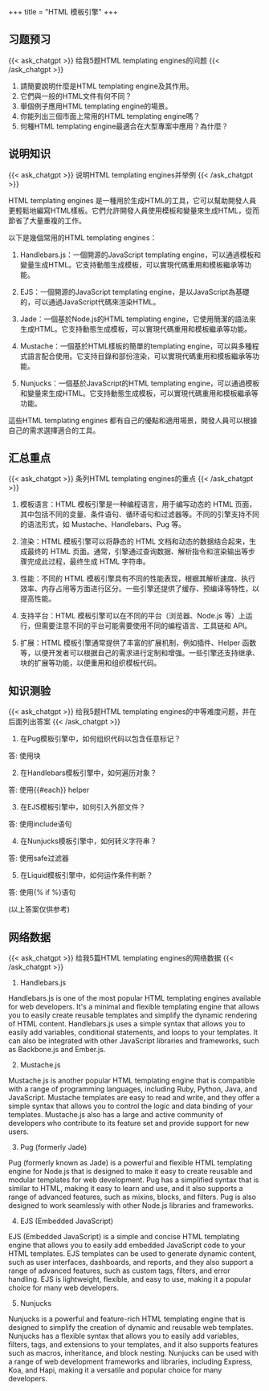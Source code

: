 +++
title = "HTML 模板引擎"
+++
## 习题预习
{{< ask_chatgpt >}}
给我5题HTML templating engines的问题
{{< /ask_chatgpt >}}



1. 請簡要說明什麼是HTML templating engine及其作用。
2. 它們與一般的HTML文件有何不同？
3. 舉個例子應用HTML templating engine的場景。
4. 你能列出三個市面上常用的HTML templating engine嗎？
5. 何種HTML templating engine最適合在大型專案中應用？為什麼？   

## 说明知识
{{< ask_chatgpt >}}
说明HTML templating engines并举例
{{< /ask_chatgpt >}}



HTML templating engines 是一種用於生成HTML的工具，它可以幫助開發人員更輕鬆地編寫HTML樣板。它們允許開發人員使用模板和變量來生成HTML，從而節省了大量重複的工作。

以下是幾個常用的HTML templating engines：

1. Handlebars.js：一個開源的JavaScript templating engine，可以通過模板和變量生成HTML。它支持動態生成模板，可以實現代碼重用和模板繼承等功能。

2. EJS：一個開源的JavaScript templating engine，是以JavaScript為基礎的，可以通過JavaScript代碼來渲染HTML。

3. Jade：一個基於Node.js的HTML templating engine，它使用簡潔的語法來生成HTML。它支持動態生成模板，可以實現代碼重用和模板繼承等功能。

4. Mustache：一個基於HTML樣板的簡單的templating engine，可以與多種程式語言配合使用。它支持目錄和部份渲染，可以實現代碼重用和模板繼承等功能。

5. Nunjucks：一個基於JavaScript的HTML templating engine，可以通過模板和變量來生成HTML。它支持動態生成模板，可以實現代碼重用和模板繼承等功能。

這些HTML templating engines 都有自己的優點和適用場景，開發人員可以根據自己的需求選擇適合的工具。   

## 汇总重点
{{< ask_chatgpt >}}
条列HTML templating engines的重点
{{< /ask_chatgpt >}}



1. 模板语言：HTML 模板引擎是一种编程语言，用于编写动态的 HTML 页面，其中包括不同的变量、条件语句、循环语句和过滤器等。不同的引擎支持不同的语法形式，如 Mustache、Handlebars、Pug 等。

2. 渲染：HTML 模板引擎可以将静态的 HTML 文档和动态的数据结合起来，生成最终的 HTML 页面。通常，引擎通过查询数据、解析指令和渲染输出等步骤完成此过程，最终生成 HTML 字符串。

3. 性能：不同的 HTML 模板引擎具有不同的性能表现，根据其解析速度、执行效率、内存占用等方面进行区分。一些引擎还提供了缓存、预编译等特性，以提高性能。

4. 支持平台：HTML 模板引擎可以在不同的平台（浏览器、Node.js 等）上运行，但需要注意不同的平台可能需要使用不同的编程语言、工具链和 API。

5. 扩展：HTML 模板引擎通常提供了丰富的扩展机制，例如插件、Helper 函数等，以便开发者可以根据自己的需求进行定制和增强。一些引擎还支持继承、块的扩展等功能，以便重用和组织模板代码。   

## 知识测验
{{< ask_chatgpt >}}
给我5题HTML templating engines的中等难度问题，并在后面列出答案
{{< /ask_chatgpt >}}



1. 在Pug模板引擎中，如何组织代码以包含任意标记？

答: 使用块

2. 在Handlebars模板引擎中，如何遍历对象？

答: 使用{{#each}} helper

3. 在EJS模板引擎中，如何引入外部文件？

答: 使用include语句

4. 在Nunjucks模板引擎中，如何转义字符串？

答: 使用safe过滤器

5. 在Liquid模板引擎中，如何运作条件判断？

答: 使用{% if %}语句

(以上答案仅供参考)   

## 网络数据
{{< ask_chatgpt >}}
给我5篇HTML templating engines的网络数据
{{< /ask_chatgpt >}}



1. Handlebars.js

Handlebars.js is one of the most popular HTML templating engines available for web developers. It's a minimal and flexible templating engine that allows you to easily create reusable templates and simplify the dynamic rendering of HTML content. Handlebars.js uses a simple syntax that allows you to easily add variables, conditional statements, and loops to your templates. It can also be integrated with other JavaScript libraries and frameworks, such as Backbone.js and Ember.js.

2. Mustache.js

Mustache.js is another popular HTML templating engine that is compatible with a range of programming languages, including Ruby, Python, Java, and JavaScript. Mustache templates are easy to read and write, and they offer a simple syntax that allows you to control the logic and data binding of your templates. Mustache.js also has a large and active community of developers who contribute to its feature set and provide support for new users.

3. Pug (formerly Jade)

Pug (formerly known as Jade) is a powerful and flexible HTML templating engine for Node.js that is designed to make it easy to create reusable and modular templates for web development. Pug has a simplified syntax that is similar to HTML, making it easy to learn and use, and it also supports a range of advanced features, such as mixins, blocks, and filters. Pug is also designed to work seamlessly with other Node.js libraries and frameworks.

4. EJS (Embedded JavaScript)

EJS (Embedded JavaScript) is a simple and concise HTML templating engine that allows you to easily add embedded JavaScript code to your HTML templates. EJS templates can be used to generate dynamic content, such as user interfaces, dashboards, and reports, and they also support a range of advanced features, such as custom tags, filters, and error handling. EJS is lightweight, flexible, and easy to use, making it a popular choice for many web developers.

5. Nunjucks

Nunjucks is a powerful and feature-rich HTML templating engine that is designed to simplify the creation of dynamic and reusable web templates. Nunjucks has a flexible syntax that allows you to easily add variables, filters, tags, and extensions to your templates, and it also supports features such as macros, inheritance, and block nesting. Nunjucks can be used with a range of web development frameworks and libraries, including Express, Koa, and Hapi, making it a versatile and popular choice for many developers.   

